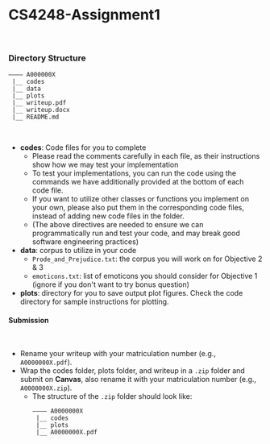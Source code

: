# CS4248-Assignment1
​
### Directory Structure
```
———— A000000X
 |__ codes
 |__ data
 |__ plots
 |__ writeup.pdf
 |__ writeup.docx
 |__ README.md
```
​
* **codes**: Code files for you to complete
  * Please read the comments carefully in each file, as their instructions show how we may test your implementation
  * To test your implementations, you can run the code using the commands we have additionally provided at the bottom of each code file.
  * If you want to utilize other classes or functions you implement on your own, please also put them in the corresponding code files, instead of adding new code files in the folder.  
  * (The above directives are needed to ensure we can programmatically run and test your code, and may break good software engineering practices)
​
* **data**: corpus to utilize in your code
  * `Prode_and_Prejudice.txt`: the corpus you will work on for Objective 2 & 3
  * `emoticons.txt`: list of emoticons you should consider for Objective 1 (ignore if you don't want to try bonus question)
​
* **plots**: directory for you to save output plot figures.  Check the code directory for sample instructions for plotting.
​
#### Submission
​
* Rename your writeup with your matriculation number (e.g., `A0000000X.pdf`).
​
* Wrap the codes folder, plots folder, and writeup in a `.zip` folder and submit on **Canvas**, also rename it with your matriculation number (e.g., `A0000000X.zip`).
  * The structure of the `.zip` folder should look like:
    ```
    ———— A0000000X
     |__ codes
     |__ plots
     |__ A0000000X.pdf
    ```
